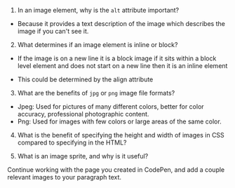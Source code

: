 1.  In an image element, why is the `alt` attribute important?
  - Because it provides a text description of the image which describes the image if you can't see it.

2.  What determines if an image element is inline or block?
  - If the image is on a new line it is a block image if it sits within a block level element and does not start on a new line then it is an inline element

  - This could be determined by the align attribute

3.  What are the benefits of `jpg` or `png` image file formats?
  - Jpeg: Used for pictures of many different colors, better for color accuracy, professional photographic content.
  - Png: Used for images with few colors or large areas of the same color.

4.  What is the benefit of specifying the height and width of images in CSS compared to specifying in the HTML?

5.  What is an image sprite, and why is it useful?

Continue working with the page you created in CodePen, and add a couple relevant images to your paragraph text.
